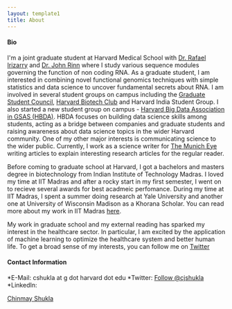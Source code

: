 ```yaml
---
layout: template1
title: About
---
```


#### Bio

I'm a joint graduate student at Harvard Medical School with [Dr. Rafael Irizarry](http://rafalab.github.io) and [Dr. John Rinn](http://rinnlab.com) where I study various sequence modules governing the function of non coding RNA. As a graduate student, I am interested in combining novel functional genomics techniques with simple statistics and data science to uncover fundamental secrets about RNA. I am involved in several student groups on campus including the [Graduate Student Council](http://gsc.fas.harvard.edu/people/chinmay-shukla), [Harvard Biotech Club](http://thebiotechclub.org/leadership-team/) and Harvard India Student Group. I also started a new student group on campus - [Harvard Big Data Association in GSAS (HBDA)](http://harvardbigdata.com). HBDA focuses on building data science skills among students, acting as a bridge between companies and graduate students and raising awareness about data science topics in the wider Harvard community. One of my other major interests is communicating science to the wider public. Currently, I work as a science writer for [The Munich Eye](http://themunicheye.com/global_scripts/contributors/index.php?contributor=Chinmay%20Shukla) writing articles to explain interesting research articles for the regular reader.

Before coming to graduate school at Harvard, I got a bachelors and masters degree in biotechnology from Indian Institute of Technology Madras. I loved my time at IIT Madras and after a rocky start in my first semester, I went on to recieve several awards for best acadmeic perfomance. During my time at IIT Madras, I spent a summer doing research at Yale University and another one at University of Wisconsin Madison as a Khorana Scholar. You can read more about my work in IIT Madras [here](http://openwetware.org/wiki/User:Chinmay_Shukla).

My work in graduate school and my external reading has sparked my interest in the healthcare sector. In particular, I am excited by the application of machine learning to optimize the healthcare system and better human life. To get a broad sense of my interests, you can follow me on [Twitter](https://twitter.com/cjshukla) 

#### Contact Information

*E-Mail: cshukla at g dot harvard dot edu
*Twitter: <a href="https://twitter.com/cjshukla" class="twitter-follow-button" data-show-count="false">Follow @cjshukla</a><script async src="//platform.twitter.com/widgets.js" charset="utf-8"></script>
*LinkedIn: <div class="LI-profile-badge"  data-version="v1" data-size="medium" data-locale="en_US" data-type="horizontal" data-theme="light" data-vanity="shuklachinmay"><a class="LI-simple-link" href='https://www.linkedin.com/in/shuklachinmay?trk=profile-badge'>Chinmay Shukla</a></div>